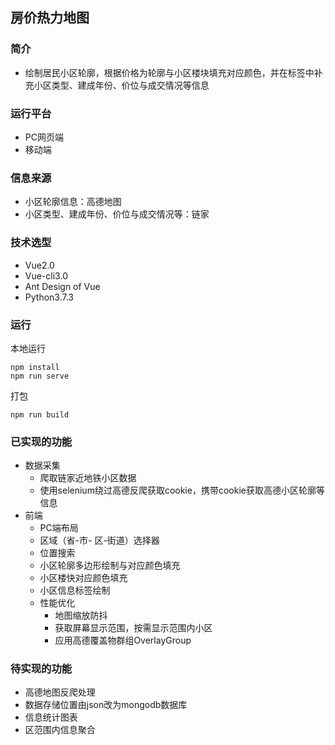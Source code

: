 ## 房价热力地图

### 简介
 - 绘制居民小区轮廓，根据价格为轮廓与小区楼块填充对应颜色，并在标签中补充小区类型、建成年份、价位与成交情况等信息

### 运行平台
 - PC网页端
 - 移动端
### 信息来源
 - 小区轮廓信息：高德地图
 - 小区类型、建成年份、价位与成交情况等：链家
### 技术选型
 - Vue2.0
 - Vue-cli3.0
 - Ant Design of Vue
 - Python3.7.3
### 运行
本地运行
```
npm install
npm run serve
```
打包
```
npm run build
```
### 已实现的功能
 - 数据采集
    - 爬取链家近地铁小区数据
    - 使用selenium绕过高德反爬获取cookie，携带cookie获取高德小区轮廓等信息
 - 前端
    - PC端布局
    - 区域（省-市- 区-街道）选择器
    - 位置搜索
    - 小区轮廓多边形绘制与对应颜色填充
    - 小区楼快对应颜色填充
    - 小区信息标签绘制
    - 性能优化
        - 地图缩放防抖
        - 获取屏幕显示范围，按需显示范围内小区
        - 应用高德覆盖物群组OverlayGroup
### 待实现的功能
- 高德地图反爬处理
- 数据存储位置由json改为mongodb数据库
- 信息统计图表
- 区范围内信息聚合
